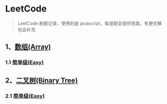 # LeetCode

> LeetCode 刷题记录，使用的是 javascript，每道题会提供思路，有更优解也会补充

## 1、[数组(Array)](https://github.com/GrubbyHunter/LeetCode/tree/master/Array)

### 1.1 [简单级(Easy)](https://github.com/GrubbyHunter/LeetCode/tree/master/Array/Easy)

## 2、[二叉树(Binary Tree)](https://github.com/GrubbyHunter/LeetCode/blob/master/Binary%20Tree)

### 2.1 [简单级(Easy)](https://github.com/GrubbyHunter/LeetCode/blob/master/Binary%20Tree/Easy)
